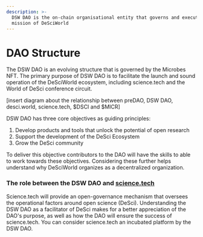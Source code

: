 ```yaml
---
description: >-
  DSW DAO is the on-chain organisational entity that governs and executes on the
  mission of DeSciWorld
---
```


# DAO Structure

The DSW DAO is an evolving structure that is governed by the Microbes NFT. The primary purpose of DSW DAO is to facilitate the launch and sound operation of the DeSciWorld ecosystem, including science.tech and the World of DeSci conference circuit.&#x20;

\[insert diagram about the relationship between preDAO, DSW DAO, desci.world, science.tech, $DSCI and $MICR]















DSW DAO has three core objectives as guiding principles:

1. Develop products and tools that unlock the potential of open research
2. Support the development of the DeSci Ecosystem
3. Grow the DeSci community&#x20;

To deliver this objective contributors to the DAO will have the skills to able to work towards these objectives. Considering these further helps understand why DeSciWorld organizes as a decentralized organization.&#x20;

### The role between the DSW DAO and [science.tech](http://science.tech)

Science.tech will provide an open-governance mechanism that oversees the operational factors around open science (DeSci). Understanding the DSW DAO as a facilitator of DeSci makes for a better appreciation of the DAO's purpose, as well as how the DAO will ensure the success of science.tech. You can consider science.tech an incubated platform by the DSW DAO.&#x20;



